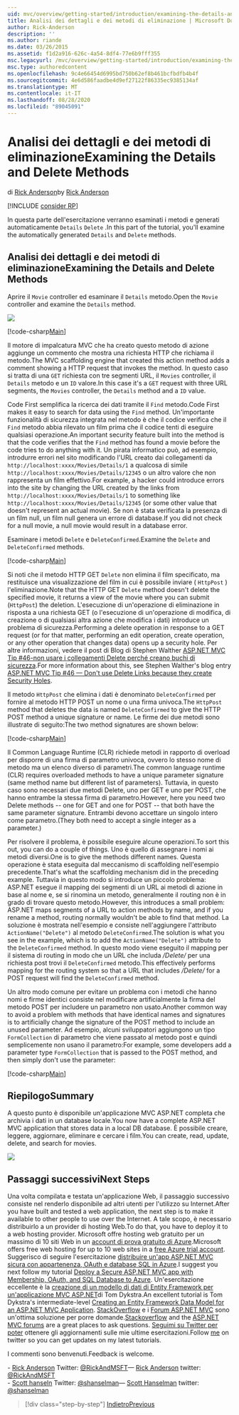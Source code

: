 ```yaml
---
uid: mvc/overview/getting-started/introduction/examining-the-details-and-delete-methods
title: Analisi dei dettagli e dei metodi di eliminazione | Microsoft Docs
author: Rick-Anderson
description: ''
ms.author: riande
ms.date: 03/26/2015
ms.assetid: f1d2a916-626c-4a54-8df4-77e6b9fff355
msc.legacyurl: /mvc/overview/getting-started/introduction/examining-the-details-and-delete-methods
msc.type: authoredcontent
ms.openlocfilehash: 9c4e66454d6995bd750b62ef8b461bcfbdfb4b4f
ms.sourcegitcommit: 4e6d586faadbe4d9ef27122f86335ec9385134af
ms.translationtype: MT
ms.contentlocale: it-IT
ms.lasthandoff: 08/28/2020
ms.locfileid: "89045091"
---
```

# <a name="examining-the-details-and-delete-methods"></a><span data-ttu-id="ba131-102">Analisi dei dettagli e dei metodi di eliminazione</span><span class="sxs-lookup"><span data-stu-id="ba131-102">Examining the Details and Delete Methods</span></span>

<span data-ttu-id="ba131-103">di [Rick Anderson](https://twitter.com/RickAndMSFT)</span><span class="sxs-lookup"><span data-stu-id="ba131-103">by [Rick Anderson](https://twitter.com/RickAndMSFT)</span></span>

[!INCLUDE [consider RP](~/includes/razor.md)]

<span data-ttu-id="ba131-104">In questa parte dell'esercitazione verranno esaminati i metodi e generati automaticamente `Details` `Delete` .</span><span class="sxs-lookup"><span data-stu-id="ba131-104">In this part of the tutorial, you'll examine the automatically generated `Details` and `Delete` methods.</span></span>

## <a name="examining-the-details-and-delete-methods"></a><span data-ttu-id="ba131-105">Analisi dei dettagli e dei metodi di eliminazione</span><span class="sxs-lookup"><span data-stu-id="ba131-105">Examining the Details and Delete Methods</span></span>

<span data-ttu-id="ba131-106">Aprire il `Movie` controller ed esaminare il `Details` metodo.</span><span class="sxs-lookup"><span data-stu-id="ba131-106">Open the `Movie` controller and examine the `Details` method.</span></span>

![](examining-the-details-and-delete-methods/_static/image1.png)

[!code-csharp[Main](examining-the-details-and-delete-methods/samples/sample1.cs)]

<span data-ttu-id="ba131-107">Il motore di impalcatura MVC che ha creato questo metodo di azione aggiunge un commento che mostra una richiesta HTTP che richiama il metodo.</span><span class="sxs-lookup"><span data-stu-id="ba131-107">The MVC scaffolding engine that created this action method adds a comment showing a HTTP request that invokes the method.</span></span> <span data-ttu-id="ba131-108">In questo caso si tratta di una `GET` richiesta con tre segmenti URL, il `Movies` controller, il `Details` metodo e un `ID` valore.</span><span class="sxs-lookup"><span data-stu-id="ba131-108">In this case it's a `GET` request with three URL segments, the `Movies` controller, the `Details` method and a `ID` value.</span></span>

<span data-ttu-id="ba131-109">Code First semplifica la ricerca dei dati tramite il `Find` metodo.</span><span class="sxs-lookup"><span data-stu-id="ba131-109">Code First makes it easy to search for data using the `Find` method.</span></span> <span data-ttu-id="ba131-110">Un'importante funzionalità di sicurezza integrata nel metodo è che il codice verifica che il `Find` metodo abbia rilevato un film prima che il codice tenti di eseguire qualsiasi operazione.</span><span class="sxs-lookup"><span data-stu-id="ba131-110">An important security feature built into the method is that the code verifies that the `Find` method has found a movie before the code tries to do anything with it.</span></span> <span data-ttu-id="ba131-111">Un pirata informatico può, ad esempio, introdurre errori nel sito modificando l'URL creato dai collegamenti da `http://localhost:xxxx/Movies/Details/1` a qualcosa di simile `http://localhost:xxxx/Movies/Details/12345` o un altro valore che non rappresenta un film effettivo.</span><span class="sxs-lookup"><span data-stu-id="ba131-111">For example, a hacker could introduce errors into the site by changing the URL created by the links from `http://localhost:xxxx/Movies/Details/1` to something like `http://localhost:xxxx/Movies/Details/12345` (or some other value that doesn't represent an actual movie).</span></span> <span data-ttu-id="ba131-112">Se non è stata verificata la presenza di un film null, un film null genera un errore di database.</span><span class="sxs-lookup"><span data-stu-id="ba131-112">If you did not check for a null movie, a null movie would result in a database error.</span></span>

<span data-ttu-id="ba131-113">Esaminare i metodi `Delete` e `DeleteConfirmed`.</span><span class="sxs-lookup"><span data-stu-id="ba131-113">Examine the `Delete` and `DeleteConfirmed` methods.</span></span>

[!code-csharp[Main](examining-the-details-and-delete-methods/samples/sample2.cs?highlight=17)]

<span data-ttu-id="ba131-114">Si noti che il metodo HTTP GET `Delete` non elimina il film specificato, ma restituisce una visualizzazione del film in cui è possibile inviare ( `HttpPost` ) l'eliminazione.</span><span class="sxs-lookup"><span data-stu-id="ba131-114">Note that the HTTP GET `Delete` method doesn't delete the specified movie, it returns a view of the movie where you can submit (`HttpPost`) the deletion.</span></span> <span data-ttu-id="ba131-115">L'esecuzione di un'operazione di eliminazione in risposta a una richiesta GET (o l'esecuzione di un'operazione di modifica, di creazione o di qualsiasi altra azione che modifica i dati) introduce un problema di sicurezza.</span><span class="sxs-lookup"><span data-stu-id="ba131-115">Performing a delete operation in response to a GET request (or for that matter, performing an edit operation, create operation, or any other operation that changes data) opens up a security hole.</span></span> <span data-ttu-id="ba131-116">Per altre informazioni, vedere il post di Blog di Stephen Walther [ASP.NET MVC Tip #46-non usare i collegamenti Delete perché creano buchi di sicurezza](http://stephenwalther.com/blog/archive/2009/01/21/asp.net-mvc-tip-46-ndash-donrsquot-use-delete-links-because.aspx).</span><span class="sxs-lookup"><span data-stu-id="ba131-116">For more information about this, see Stephen Walther's blog entry [ASP.NET MVC Tip #46 — Don't use Delete Links because they create Security Holes](http://stephenwalther.com/blog/archive/2009/01/21/asp.net-mvc-tip-46-ndash-donrsquot-use-delete-links-because.aspx).</span></span>

<span data-ttu-id="ba131-117">Il metodo `HttpPost` che elimina i dati è denominato `DeleteConfirmed` per fornire al metodo HTTP POST un nome o una firma univoca.</span><span class="sxs-lookup"><span data-stu-id="ba131-117">The `HttpPost` method that deletes the data is named `DeleteConfirmed` to give the HTTP POST method a unique signature or name.</span></span> <span data-ttu-id="ba131-118">Le firme dei due metodi sono illustrate di seguito:</span><span class="sxs-lookup"><span data-stu-id="ba131-118">The two method signatures are shown below:</span></span>

[!code-csharp[Main](examining-the-details-and-delete-methods/samples/sample3.cs)]

<span data-ttu-id="ba131-119">Il Common Language Runtime (CLR) richiede metodi in rapporto di overload per disporre di una firma di parametro univoca, ovvero lo stesso nome di metodo ma un elenco diverso di parametri.</span><span class="sxs-lookup"><span data-stu-id="ba131-119">The common language runtime (CLR) requires overloaded methods to have a unique parameter signature (same method name but different list of parameters).</span></span> <span data-ttu-id="ba131-120">Tuttavia, in questo caso sono necessari due metodi Delete, uno per GET e uno per POST, che hanno entrambe la stessa firma di parametro.</span><span class="sxs-lookup"><span data-stu-id="ba131-120">However, here you need two Delete methods -- one for GET and one for POST -- that both have the same parameter signature.</span></span> <span data-ttu-id="ba131-121">Entrambi devono accettare un singolo intero come parametro.</span><span class="sxs-lookup"><span data-stu-id="ba131-121">(They both need to accept a single integer as a parameter.)</span></span>

<span data-ttu-id="ba131-122">Per risolvere il problema, è possibile eseguire alcune operazioni.</span><span class="sxs-lookup"><span data-stu-id="ba131-122">To sort this out, you can do a couple of things.</span></span> <span data-ttu-id="ba131-123">Uno è quello di assegnare i nomi ai metodi diversi.</span><span class="sxs-lookup"><span data-stu-id="ba131-123">One is to give the methods different names.</span></span> <span data-ttu-id="ba131-124">Questa operazione è stata eseguita dal meccanismo di scaffolding nell'esempio precedente.</span><span class="sxs-lookup"><span data-stu-id="ba131-124">That's what the scaffolding mechanism did in the preceding example.</span></span> <span data-ttu-id="ba131-125">Tuttavia in questo modo si introduce un piccolo problema: ASP.NET esegue il mapping dei segmenti di un URL ai metodi di azione in base al nome e, se si rinomina un metodo, generalmente il routing non è in grado di trovare questo metodo.</span><span class="sxs-lookup"><span data-stu-id="ba131-125">However, this introduces a small problem: ASP.NET maps segments of a URL to action methods by name, and if you rename a method, routing normally wouldn't be able to find that method.</span></span> <span data-ttu-id="ba131-126">La soluzione è mostrata nell'esempio e consiste nell'aggiungere l'attributo `ActionName("Delete")` al metodo `DeleteConfirmed`.</span><span class="sxs-lookup"><span data-stu-id="ba131-126">The solution is what you see in the example, which is to add the `ActionName("Delete")` attribute to the `DeleteConfirmed` method.</span></span> <span data-ttu-id="ba131-127">In questo modo viene eseguito il mapping per il sistema di routing in modo che un URL che includa */Delete/* per una richiesta post trovi il `DeleteConfirmed` metodo.</span><span class="sxs-lookup"><span data-stu-id="ba131-127">This effectively performs mapping for the routing system so that a URL that includes */Delete/* for a POST request will find the `DeleteConfirmed` method.</span></span>

<span data-ttu-id="ba131-128">Un altro modo comune per evitare un problema con i metodi che hanno nomi e firme identici consiste nel modificare artificialmente la firma del metodo POST per includere un parametro non usato.</span><span class="sxs-lookup"><span data-stu-id="ba131-128">Another common way to avoid a problem with methods that have identical names and signatures is to artificially change the signature of the POST method to include an unused parameter.</span></span> <span data-ttu-id="ba131-129">Ad esempio, alcuni sviluppatori aggiungono un tipo `FormCollection` di parametro che viene passato al metodo post e quindi semplicemente non usano il parametro:</span><span class="sxs-lookup"><span data-stu-id="ba131-129">For example, some developers add a parameter type `FormCollection` that is passed to the POST method, and then simply don't use the parameter:</span></span>

[!code-csharp[Main](examining-the-details-and-delete-methods/samples/sample4.cs)]

## <a name="summary"></a><span data-ttu-id="ba131-130">Riepilogo</span><span class="sxs-lookup"><span data-stu-id="ba131-130">Summary</span></span>

<span data-ttu-id="ba131-131">A questo punto è disponibile un'applicazione MVC ASP.NET completa che archivia i dati in un database locale.</span><span class="sxs-lookup"><span data-stu-id="ba131-131">You now have a complete ASP.NET MVC application that stores data in a local DB database.</span></span> <span data-ttu-id="ba131-132">È possibile creare, leggere, aggiornare, eliminare e cercare i film.</span><span class="sxs-lookup"><span data-stu-id="ba131-132">You can create, read, update, delete, and search for movies.</span></span>

![](examining-the-details-and-delete-methods/_static/image2.png)

## <a name="next-steps"></a><span data-ttu-id="ba131-133">Passaggi successivi</span><span class="sxs-lookup"><span data-stu-id="ba131-133">Next Steps</span></span>

<span data-ttu-id="ba131-134">Una volta compilata e testata un'applicazione Web, il passaggio successivo consiste nel renderlo disponibile ad altri utenti per l'utilizzo su Internet.</span><span class="sxs-lookup"><span data-stu-id="ba131-134">After you have built and tested a web application, the next step is to make it available to other people to use over the Internet.</span></span> <span data-ttu-id="ba131-135">A tale scopo, è necessario distribuirlo a un provider di hosting Web.</span><span class="sxs-lookup"><span data-stu-id="ba131-135">To do that, you have to deploy it to a web hosting provider.</span></span> <span data-ttu-id="ba131-136">Microsoft offre hosting web gratuito per un massimo di 10 siti Web in un [account di prova gratuito di Azure](https://www.windowsazure.com/pricing/free-trial/?WT.mc_id=A443DD604).</span><span class="sxs-lookup"><span data-stu-id="ba131-136">Microsoft offers free web hosting for up to 10 web sites in a [free Azure trial account](https://www.windowsazure.com/pricing/free-trial/?WT.mc_id=A443DD604).</span></span> <span data-ttu-id="ba131-137">Suggerisco di seguire l'esercitazione [distribuire un'app ASP.NET MVC sicura con appartenenza, OAuth e database SQL in Azure](https://docs.microsoft.com/aspnet/core/security/authorization/secure-data).</span><span class="sxs-lookup"><span data-stu-id="ba131-137">I suggest you next follow my tutorial [Deploy a Secure ASP.NET MVC app with Membership, OAuth, and SQL Database to Azure](https://docs.microsoft.com/aspnet/core/security/authorization/secure-data).</span></span> <span data-ttu-id="ba131-138">Un'esercitazione eccellente è la [creazione di un modello di dati di Entity Framework per un'applicazione MVC ASP.NET](../getting-started-with-ef-using-mvc/creating-an-entity-framework-data-model-for-an-asp-net-mvc-application.md)di Tom Dykstra.</span><span class="sxs-lookup"><span data-stu-id="ba131-138">An excellent tutorial is Tom Dykstra's intermediate-level [Creating an Entity Framework Data Model for an ASP.NET MVC Application](../getting-started-with-ef-using-mvc/creating-an-entity-framework-data-model-for-an-asp-net-mvc-application.md).</span></span> <span data-ttu-id="ba131-139">[StackOverflow](http://stackoverflow.com/help) e i [Forum ASP.NET MVC](https://forums.asp.net/1146.aspx) sono un'ottima soluzione per porre domande.</span><span class="sxs-lookup"><span data-stu-id="ba131-139">[Stackoverflow](http://stackoverflow.com/help) and the [ASP.NET MVC forums](https://forums.asp.net/1146.aspx) are a great places to ask questions.</span></span> <span data-ttu-id="ba131-140">[Seguimi su Twitter per poter](https://twitter.com/RickAndMSFT) ottenere gli aggiornamenti sulle mie ultime esercitazioni.</span><span class="sxs-lookup"><span data-stu-id="ba131-140">Follow [me](https://twitter.com/RickAndMSFT) on twitter so you can get updates on my latest tutorials.</span></span>

<span data-ttu-id="ba131-141">I commenti sono benvenuti.</span><span class="sxs-lookup"><span data-stu-id="ba131-141">Feedback is welcome.</span></span>

<span data-ttu-id="ba131-142">- [Rick Anderson](https://blogs.msdn.com/rickAndy) Twitter: [@RickAndMSFT](https://twitter.com/RickAndMSFT)</span><span class="sxs-lookup"><span data-stu-id="ba131-142">— [Rick Anderson](https://blogs.msdn.com/rickAndy) twitter: [@RickAndMSFT](https://twitter.com/RickAndMSFT)</span></span>  
<span data-ttu-id="ba131-143">- [Scott hanseln](http://www.hanselman.com/blog/) Twitter: [@shanselman](https://twitter.com/shanselman)</span><span class="sxs-lookup"><span data-stu-id="ba131-143">— [Scott Hanselman](http://www.hanselman.com/blog/) twitter: [@shanselman](https://twitter.com/shanselman)</span></span>

> [!div class="step-by-step"]
> [<span data-ttu-id="ba131-144">Indietro</span><span class="sxs-lookup"><span data-stu-id="ba131-144">Previous</span></span>](adding-validation.md)
